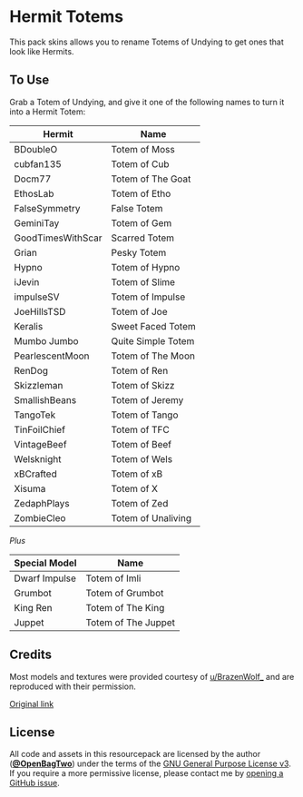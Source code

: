 # Hermit Totems

This pack skins allows you to rename Totems of Undying to get
ones that look like Hermits.

## To Use

Grab a Totem of Undying, and give it one of the following names to turn it into a
Hermit Totem:

| Hermit | Name |
| --- | --- |
| BDoubleO | Totem of Moss |
| cubfan135 | Totem of Cub |
| Docm77 | Totem of The Goat |
| EthosLab | Totem of Etho |
| FalseSymmetry | False Totem |
| GeminiTay | Totem of Gem |
| GoodTimesWithScar | Scarred Totem |
| Grian | Pesky Totem |
| Hypno | Totem of Hypno |
| iJevin | Totem of Slime |
| impulseSV | Totem of Impulse |
| JoeHillsTSD | Totem of Joe |
| Keralis | Sweet Faced Totem |
| Mumbo Jumbo | Quite Simple Totem |
| PearlescentMoon | Totem of The Moon |
| RenDog | Totem of Ren |
| Skizzleman | Totem of Skizz |
| SmallishBeans | Totem of Jeremy |
| TangoTek | Totem of Tango |
| TinFoilChief | Totem of TFC |
| VintageBeef | Totem of Beef |
| Welsknight | Totem of Wels |
| xBCrafted | Totem of xB |
| Xisuma | Totem of X |
| ZedaphPlays | Totem of Zed |
| ZombieCleo | Totem of Unaliving |

_Plus_

| Special Model | Name |
| --- | --- |
| Dwarf Impulse | Totem of Imli |
| Grumbot | Totem of Grumbot |
| King Ren | Totem of The King |
| Juppet | Totem of The Juppet |


## Credits

Most models and textures were provided courtesy of
[u/BrazenWolf_](https://www.reddit.com/user/BrazenWolf_/) and are reproduced with
their permission.

[Original link](https://www.reddit.com/r/HermitCraft/comments/xnir7p/hermit_totems_s9_members_completed/)

## License

All code and assets in this resourcepack are licensed by the author
([**@OpenBagTwo**](https://github.com/OpenBagTwo/)) under the terms of the
[GNU General Purpose License v3](https://www.gnu.org/licenses/gpl-3.0.en.html).
If you require a more permissive license, please contact me by
[opening a GitHub issue](https://github.com/OpenBagTwo/chappeau/issues/new).
